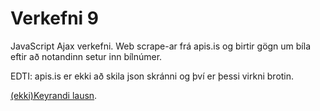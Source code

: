 # Verkefni 9
JavaScript Ajax verkefni. Web scrape-ar frá apis.is og birtir gögn um bíla eftir að notandinn setur inn bílnúmer.

EDTI: apis.is er ekki að skila json skránni og því er þessi virkni brotin.

[(ekki)Keyrandi lausn](https://notendur.hi.is/~jgs7/vefforritun/verkefni9/).
